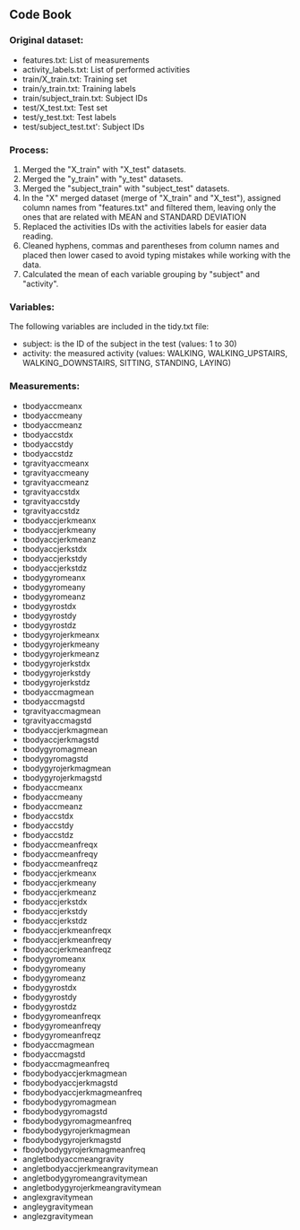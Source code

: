 ## Code Book
### Original dataset:
* features.txt: List of measurements
* activity_labels.txt: List of performed activities 
* train/X_train.txt: Training set
* train/y_train.txt: Training labels
* train/subject_train.txt: Subject IDs
* test/X_test.txt: Test set
* test/y_test.txt: Test labels
* test/subject_test.txt': Subject IDs

### Process:
1. Merged the "X_train" with "X_test" datasets. 
2. Merged the "y_train" with "y_test" datasets.
3. Merged the "subject_train" with "subject_test" datasets.
4. In the "X" merged dataset (merge of "X_train" and "X_test"), assigned column names from "features.txt" and filtered them, leaving only the ones that are related with MEAN and STANDARD DEVIATION
5. Replaced the activities IDs with the activities labels for easier data reading.
6. Cleaned hyphens, commas and parentheses from column names and placed then lower cased to avoid typing mistakes while working with the data.
7. Calculated the mean of each variable grouping by "subject" and "activity".

### Variables:
The following variables are included in the tidy.txt file:

* subject: is the ID of the subject in the test (values: 1 to 30)
* activity: the measured activity (values: WALKING, WALKING_UPSTAIRS, WALKING_DOWNSTAIRS, SITTING, STANDING, LAYING)

### Measurements:
* tbodyaccmeanx
* tbodyaccmeany
* tbodyaccmeanz
* tbodyaccstdx
* tbodyaccstdy
* tbodyaccstdz
* tgravityaccmeanx
* tgravityaccmeany
* tgravityaccmeanz
* tgravityaccstdx
* tgravityaccstdy
* tgravityaccstdz
* tbodyaccjerkmeanx
* tbodyaccjerkmeany
* tbodyaccjerkmeanz
* tbodyaccjerkstdx
* tbodyaccjerkstdy
* tbodyaccjerkstdz
* tbodygyromeanx
* tbodygyromeany
* tbodygyromeanz
* tbodygyrostdx
* tbodygyrostdy
* tbodygyrostdz
* tbodygyrojerkmeanx
* tbodygyrojerkmeany
* tbodygyrojerkmeanz
* tbodygyrojerkstdx
* tbodygyrojerkstdy
* tbodygyrojerkstdz
* tbodyaccmagmean
* tbodyaccmagstd
* tgravityaccmagmean
* tgravityaccmagstd
* tbodyaccjerkmagmean
* tbodyaccjerkmagstd
* tbodygyromagmean
* tbodygyromagstd
* tbodygyrojerkmagmean
* tbodygyrojerkmagstd
* fbodyaccmeanx
* fbodyaccmeany
* fbodyaccmeanz
* fbodyaccstdx
* fbodyaccstdy
* fbodyaccstdz
* fbodyaccmeanfreqx
* fbodyaccmeanfreqy
* fbodyaccmeanfreqz
* fbodyaccjerkmeanx
* fbodyaccjerkmeany
* fbodyaccjerkmeanz
* fbodyaccjerkstdx
* fbodyaccjerkstdy
* fbodyaccjerkstdz
* fbodyaccjerkmeanfreqx
* fbodyaccjerkmeanfreqy
* fbodyaccjerkmeanfreqz
* fbodygyromeanx
* fbodygyromeany
* fbodygyromeanz
* fbodygyrostdx
* fbodygyrostdy
* fbodygyrostdz
* fbodygyromeanfreqx
* fbodygyromeanfreqy
* fbodygyromeanfreqz
* fbodyaccmagmean
* fbodyaccmagstd
* fbodyaccmagmeanfreq
* fbodybodyaccjerkmagmean
* fbodybodyaccjerkmagstd
* fbodybodyaccjerkmagmeanfreq
* fbodybodygyromagmean
* fbodybodygyromagstd
* fbodybodygyromagmeanfreq
* fbodybodygyrojerkmagmean
* fbodybodygyrojerkmagstd
* fbodybodygyrojerkmagmeanfreq
* angletbodyaccmeangravity
* angletbodyaccjerkmeangravitymean
* angletbodygyromeangravitymean
* angletbodygyrojerkmeangravitymean
* anglexgravitymean
* angleygravitymean
* anglezgravitymean

